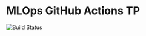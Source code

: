 # MLOps GitHub Actions TP
![Build Status](https://github.com/ton-username/mlops-github-actions-tp/actions/workflows/badge.yml/badge.svg)
